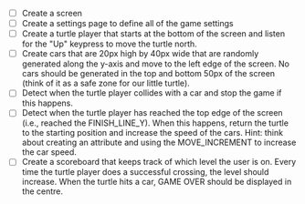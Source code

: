 - [ ] Create a screen
- [ ] Create a settings page to define all of the game settings
- [ ] Create a turtle player that starts at the bottom of the screen and listen for the "Up" keypress to move the turtle north.
- [ ] Create cars that are 20px high by 40px wide that are randomly generated along the y-axis and move to the left edge of the screen. No cars should be generated in the top and bottom 50px of the screen (think of it as a safe zone for our little turtle).
- [ ] Detect when the turtle player collides with a car and stop the game if this happens.
- [ ] Detect when the turtle player has reached the top edge of the screen (i.e., reached the FINISH_LINE_Y). When this happens, return the turtle to the starting position and increase the speed of the cars. Hint: think about creating an attribute and using the MOVE_INCREMENT to increase the car speed.
- [ ] Create a scoreboard that keeps track of which level the user is on. Every time the turtle player does a successful crossing, the level should increase. When the turtle hits a car, GAME OVER should be displayed in the centre.